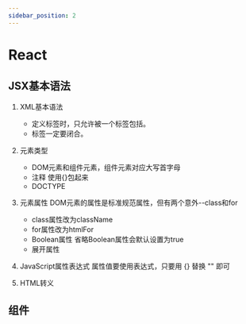 ```yaml
---
sidebar_position: 2
---
```

 
# React

## JSX基本语法

1. XML基本语法

   - 定义标签时，只允许被一个标签包括。
   - 标签一定要闭合。

2. 元素类型

   - DOM元素和组件元素，组件元素对应大写首字母
   - 注释
       使用{}包起来
   - DOCTYPE

3. 元素属性
   DOM元素的属性是标准规范属性，但有两个意外--class和for

   - class属性改为className
   - for属性改为htmlFor
   - Boolean属性
      省略Boolean属性会默认设置为true
   - 展开属性
4. JavaScript属性表达式
   属性值要使用表达式，只要用 {} 替换 "" 即可
5. HTML转义

## 组件
